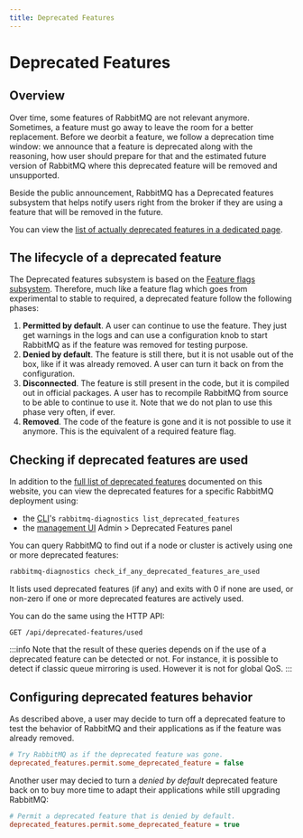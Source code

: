 ```yaml
---
title: Deprecated Features
---
```

<!--
Copyright (c) 2024 Broadcom. All Rights Reserved. The term "Broadcom" refers
to Broadcom Inc. and/or its subsidiaries.

All rights reserved. This program and the accompanying materials
are made available under the terms of the under the Apache License,
Version 2.0 (the "License”); you may not use this file except in compliance
with the License. You may obtain a copy of the License at

https://www.apache.org/licenses/LICENSE-2.0

Unless required by applicable law or agreed to in writing, software
distributed under the License is distributed on an "AS IS" BASIS,
WITHOUT WARRANTIES OR CONDITIONS OF ANY KIND, either express or implied.
See the License for the specific language governing permissions and
limitations under the License.
-->

# Deprecated Features

## Overview

Over time, some features of RabbitMQ are not relevant anymore. Sometimes, a
feature must go away to leave the room for a better replacement. Before we
deorbit a feature, we follow a deprecation time window: we announce that a
feature is deprecated along with the reasoning, how user should prepare for
that and the estimated future version of RabbitMQ where this deprecated
feature will be removed and unsupported.

Beside the public announcement, RabbitMQ has a Deprecated features subsystem
that helps notify users right from the broker if they are using a feature that
will be removed in the future.

You can view the [list of actually deprecated features in a dedicated
page](/release-information/deprecated-features-list).

## The lifecycle of a deprecated feature

The Deprecated features subsystem is based on the [Feature flags
subsystem](./feature-flags). Therefore, much like a feature flag which goes
from experimental to stable to required, a deprecated feature follow the
following phases:

1. **Permitted by default**. A user can continue to use the feature. They just
   get warnings in the logs and can use a configuration knob to start RabbitMQ
   as if the feature was removed for testing purpose.
2. **Denied by default**. The feature is still there, but it is not usable out
   of the box, like if it was already removed. A user can turn it back on from
   the configuration.
3. **Disconnected**. The feature is still present in the code, but it is
   compiled out in official packages. A user has to recompile RabbitMQ from
   source to be able to continue to use it. Note that we do not plan to use
   this phase very often, if ever.
4. **Removed**. The code of the feature is gone and it is not possible to use
   it anymore. This is the equivalent of a required feature flag.

## Checking if deprecated features are used

In addition to the [full list of deprecated
features](/release-information/deprecated-features-list) documented on this
website, you can view the deprecated features for a specific RabbitMQ
deployment using:
* the [CLI](./man/rabbitmq-diagnostics.8)'s `rabbitmq-diagnostics list_deprecated_features`
* the [management UI](./management) Admin > Deprecated Features panel

You can query RabbitMQ to find out if a node or cluster is actively using one
or more deprecated features:

```sh
rabbitmq-diagnostics check_if_any_deprecated_features_are_used
```

It lists used deprecated features (if any) and exits with 0 if none are used,
or non-zero if one or more deprecated features are actively used.

You can do the same using the HTTP API:

```
GET /api/deprecated-features/used
```

:::info
Note that the result of these queries depends on if the use of a deprecated
feature can be detected or not. For instance, it is possible to detect if
classic queue mirroring is used. However it is not for global QoS.
:::

## Configuring deprecated features behavior

As described above, a user may decide to turn off a deprecated feature to test
the behavior of RabbitMQ and their applications as if the feature was already
removed.

```ini
# Try RabbitMQ as if the deprecated feature was gone.
deprecated_features.permit.some_deprecated_feature = false
```

Another user may decied to turn a *denied by default* deprecated feature back
on to buy more time to adapt their applications while still upgrading
RabbitMQ:

```ini
# Permit a deprecated feature that is denied by default.
deprecated_features.permit.some_deprecated_feature = true
```
